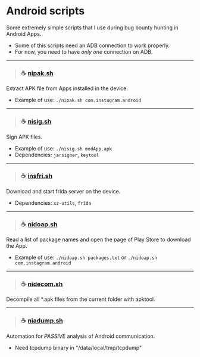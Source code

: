# Android scripts
Some extremely simple scripts that I use during bug bounty hunting in Android Apps.
- Some of this scripts need an ADB connection to work properly.
- For now, you need to have *only one* connection on ADB.

---
>### ☕ [nipak.sh](https://github.com/i5nipe/android-scripts/blob/master/scripts/nipak.sh)
Extract APK file from Apps installed in the device.
- Example of use: `./nipak.sh com.instagram.android`

---
>### ☕ [nisig.sh](https://github.com/i5nipe/android-scripts/blob/master/scripts/nisig.sh)
Sign APK files.
- Example of use: `./nisig.sh modApp.apk`
- Dependencies: `jarsigner`, `keytool`

---
>### ☕ [insfri.sh](https://github.com/i5nipe/android-scripts/blob/master/scripts/insfri.sh)
Download and start frida server on the device.
- Dependencies: `xz-utils`, `frida`

---
>### ☕ [nidoap.sh](https://github.com/i5nipe/android-scripts/blob/master/scripts/nidoap.sh)
Read a list of package names and open the page of Play Store to download the App.
- Example of use: `./nidoap.sh packages.txt` or `./nidoap.sh com.instagram.android`

---
>### ☕ [nidecom.sh](https://github.com/i5nipe/android-scripts/blob/master/scripts/nidecom.sh)
Decompile all *.apk files from the current folder with apktool.

---
>### ☕ [niadump.sh](https://github.com/i5nipe/android-scripts/blob/master/scripts/niadump.sh)
Automation for *PASSIVE* analysis of Android communication.
- Need tcpdump binary in "/data/local/tmp/tcpdump"
